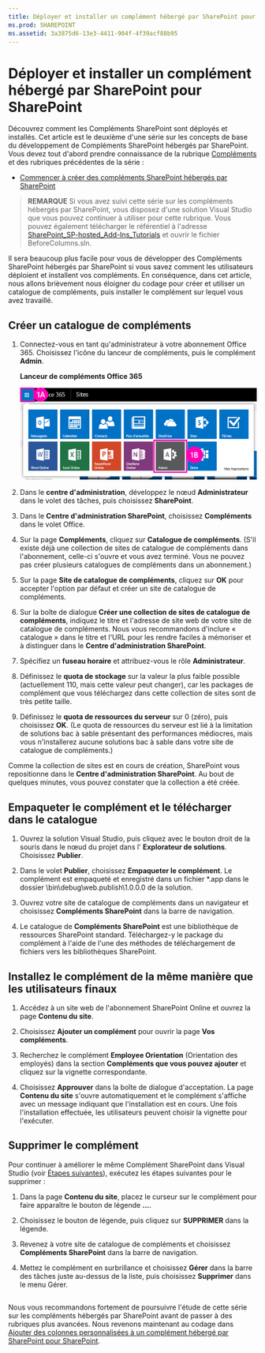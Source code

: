 ```yaml
---
title: Déployer et installer un complément hébergé par SharePoint pour SharePoint
ms.prod: SHAREPOINT
ms.assetid: 3a3875d6-13e3-4411-904f-4f39acf88b95
---
```



# Déployer et installer un complément hébergé par SharePoint pour SharePoint
Découvrez comment les Compléments SharePoint sont déployés et installés.
Cet article est le deuxième d'une série sur les concepts de base du développement de Compléments SharePoint hébergés par SharePoint. Vous devez tout d'abord prendre connaissance de la rubrique  [Compléments](sharepoint-add-ins.md) et des rubriques précédentes de la série :
  
    
    


-  [Commencer à créer des compléments SharePoint hébergés par SharePoint](get-started-creating-sharepoint-hosted-sharepoint-add-ins.md)
    
  

> **REMARQUE**
> Si vous avez suivi cette série sur les compléments hébergés par SharePoint, vous disposez d'une solution Visual Studio que vous pouvez continuer à utiliser pour cette rubrique. Vous pouvez également télécharger le référentiel à l'adresse  [SharePoint_SP-hosted_Add-Ins_Tutorials](https://github.com/OfficeDev/SharePoint_SP-hosted_Add-Ins_Tutorials) et ouvrir le fichier BeforeColumns.sln.
  
    
    

Il sera beaucoup plus facile pour vous de développer des Compléments SharePoint hébergés par SharePoint si vous savez comment les utilisateurs déploient et installent vos compléments. En conséquence, dans cet article, nous allons brièvement nous éloigner du codage pour créer et utiliser un catalogue de compléments, puis installer le complément sur lequel vous avez travaillé.
## Créer un catalogue de compléments


  
    
    

1. Connectez-vous en tant qu'administrateur à votre abonnement Office 365. Choisissez l'icône du lanceur de compléments, puis le complément **Admin**.
    
   **Lanceur de compléments Office 365**

  

     ![Lanceur d'applications Office 365](images/ec60797c-d329-4922-a811-70c64598f4d5.PNG)
  

    
    
  
2. Dans le **centre d'administration**, développez le nœud **Administrateur** dans le volet des tâches, puis choisissez **SharePoint**.
    
  
3. Dans le **Centre d'administration SharePoint**, choisissez **Compléments** dans le volet Office.
    
  
4. Sur la page **Compléments**, cliquez sur **Catalogue de compléments**. (S'il existe déjà une collection de sites de catalogue de compléments dans l'abonnement, celle-ci s'ouvre et vous avez terminé. Vous ne pouvez pas créer plusieurs catalogues de compléments dans un abonnement.)
    
  
5. Sur la page **Site de catalogue de compléments**, cliquez sur **OK** pour accepter l'option par défaut et créer un site de catalogue de compléments.
    
  
6. Sur la boîte de dialogue **Créer une collection de sites de catalogue de compléments**, indiquez le titre et l'adresse de site web de votre site de catalogue de compléments. Nous vous recommandons d'inclure « catalogue » dans le titre et l'URL pour les rendre faciles à mémoriser et à distinguer dans le **Centre d'administration SharePoint**.
    
  
7. Spécifiez un **fuseau horaire** et attribuez-vous le rôle **Administrateur**.
    
  
8. Définissez le **quota de stockage** sur la valeur la plus faible possible (actuellement 110, mais cette valeur peut changer), car les packages de complément que vous téléchargez dans cette collection de sites sont de très petite taille.
    
  
9. Définissez le **quota de ressources du serveur** sur 0 (zéro), puis choisissez **OK**. (Le quota de ressources du serveur est lié à la limitation de solutions bac à sable présentant des performances médiocres, mais vous n'installerez aucune solutions bac à sable dans votre site de catalogue de compléments.)
    
  
Comme la collection de sites est en cours de création, SharePoint vous repositionne dans le **Centre d'administration SharePoint**. Au bout de quelques minutes, vous pouvez constater que la collection a été créée.
## Empaqueter le complément et le télécharger dans le catalogue


  
    
    

1. Ouvrez la solution Visual Studio, puis cliquez avec le bouton droit de la souris dans le nœud du projet dans l' **Explorateur de solutions**. Choisissez **Publier**.
    
  
2. Dans le volet **Publier**, choisissez **Empaqueter le complément**. Le complément est empaqueté et enregistré dans un fichier *.app dans le dossier \\bin\\debug\\web.publish\\1.0.0.0 de la solution.
    
  
3. Ouvrez votre site de catalogue de compléments dans un navigateur et choisissez **Compléments SharePoint** dans la barre de navigation.
    
  
4. Le catalogue de **Compléments SharePoint** est une bibliothèque de ressources SharePoint standard. Téléchargez-y le package du complément à l'aide de l'une des méthodes de téléchargement de fichiers vers les bibliothèques SharePoint.
    
  

## Installez le complément de la même manière que les utilisateurs finaux


1. Accédez à un site web de l'abonnement SharePoint Online et ouvrez la page **Contenu du site**.
    
  
2. Choisissez **Ajouter un complément** pour ouvrir la page **Vos compléments**.
    
  
3. Recherchez le complément **Employee Orientation** (Orientation des employés) dans la section **Compléments que vous pouvez ajouter** et cliquez sur la vignette correspondante.
    
  
4. Choisissez **Approuver** dans la boîte de dialogue d'acceptation. La page **Contenu du site** s'ouvre automatiquement et le complément s'affiche avec un message indiquant que l'installation est en cours. Une fois l'installation effectuée, les utilisateurs peuvent choisir la vignette pour l'exécuter.
    
  

## Supprimer le complément

Pour continuer à améliorer le même Complément SharePoint dans Visual Studio (voir  [Étapes suivantes](#Nextsteps)), exécutez les étapes suivantes pour le supprimer :
  
    
    

1. Dans la page **Contenu du site**, placez le curseur sur le complément pour faire apparaître le bouton de légende **...**.
    
  
2. Choisissez le bouton de légende, puis cliquez sur **SUPPRIMER** dans la légende.
    
  
3. Revenez à votre site de catalogue de compléments et choisissez **Compléments SharePoint** dans la barre de navigation.
    
  
4. Mettez le complément en surbrillance et choisissez **Gérer** dans la barre des tâches juste au-dessus de la liste, puis choisissez **Supprimer** dans le menu Gérer.
    
  

## 

Nous vous recommandons fortement de poursuivre l'étude de cette série sur les compléments hébergés par SharePoint avant de passer à des rubriques plus avancées. Nous revenons maintenant au codage dans  [Ajouter des colonnes personnalisées à un complément hébergé par SharePoint pour SharePoint](add-custom-columns-to-a-sharepoint-hostedsharepoint-add-in.md).
  
    
    

